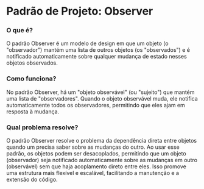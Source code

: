 # Padrão de Projeto: Observer

### O que é?

O padrão Observer é um modelo de design em que um objeto (o "observador") mantém uma lista de outros objetos (os "observados") e é notificado automaticamente sobre qualquer mudança de estado nesses objetos observados.

### Como funciona?

No padrão Observer, há um "objeto observável" (ou "sujeito") que mantém uma lista de "observadores". Quando o objeto observável muda, ele notifica automaticamente todos os observadores, permitindo que eles ajam em resposta à mudança.

### Qual problema resolve?

O padrão Observer resolve o problema da dependência direta entre objetos quando um precisa saber sobre as mudanças do outro. Ao usar esse padrão, os objetos podem ser desacoplados, permitindo que um objeto (observador) seja notificado automaticamente sobre as mudanças em outro (observável) sem que haja acoplamento direto entre eles. Isso promove uma estrutura mais flexível e escalável, facilitando a manutenção e a extensão do código.
